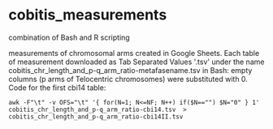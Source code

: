 # cobitis_measurements
combination of Bash and R scripting

measurements of chromosomal arms created in Google Sheets. Each table of measurement downloaded as Tab Separated Values '.tsv' under the name cobitis_chr_length_and_p-q_arm_ratio-metafasename.tsv
in Bash: empty columns (p arms of Telocentric chromosomes) were substituted with 0. Code for the first cbi14 table:
```
awk -F"\t" -v OFS="\t" '{ for(N=1; N<=NF; N++) if($N=="") $N="0" } 1' cobitis_chr_length_and_p-q_arm_ratio-cbi14.tsv  > cobitis_chr_length_and_p-q_arm_ratio-cbi14II.tsv
```
